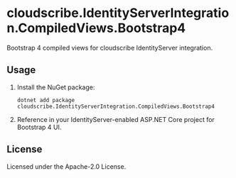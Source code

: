 # cloudscribe.IdentityServerIntegration.CompiledViews.Bootstrap4

Bootstrap 4 compiled views for cloudscribe IdentityServer integration.

## Usage

1. Install the NuGet package:
   ```shell
   dotnet add package cloudscribe.IdentityServerIntegration.CompiledViews.Bootstrap4
   ```
2. Reference in your IdentityServer-enabled ASP.NET Core project for Bootstrap 4 UI.

## License

Licensed under the Apache-2.0 License.
